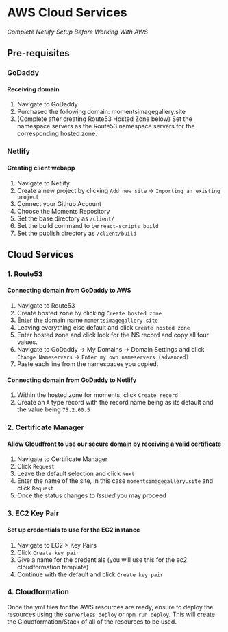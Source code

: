 # AWS Cloud Services

*Complete Netlify Setup Before Working With AWS*

## Pre-requisites 
### GoDaddy
#### Receiving domain
1. Navigate to GoDaddy
2. Purchased the following domain:
<a>momentsimagegallery.site</a>
3. (Complete after creating Route53 Hosted Zone below) Set the namespace servers as the Route53 namespace servers for the corresponding hosted zone.

### Netlify
#### Creating client webapp 
1. Navigate to Netlify
2. Create a new project by clicking `Add new site` -> `Importing an existing project`
3. Connect your Github Account
4. Choose the Moments Repository
5. Set the base directory as `/client/`
6. Set the build command to be `react-scripts build`
7. Set the publish directory as `/client/build`

## Cloud Services
### 1. Route53
#### Connecting domain from GoDaddy to AWS
1. Navigate to Route53
2. Create hosted zone by clicking `Create hosted zone`
3. Enter the domain name `momentsimagegallery.site`
4. Leaving everything else default and click `Create hosted zone`
5. Enter hosted zone and click look for the NS record and copy all four values.
6. Navigate to GoDaddy -> My Domains -> Domain Settings and click `Change Nameservers` -> `Enter my own nameservers (advanced)`
7. Paste each line from the namespaces you copied.

#### Connecting domain from GoDaddy to Netlify
1. Within the hosted zone for moments, click `Create record`
2. Create an `A` type record with the record name being as its default and the value being `75.2.60.5`

### 2. Certificate Manager
#### Allow Cloudfront to use our secure domain by receiving a valid certificate
1. Navigate to Certificate Manager
2. Click `Request`
3. Leave the default selection and click `Next`
4. Enter the name of the site, in this case `momentsimagegallery.site` and click `Request`
5. Once the status changes to *Issued* you may proceed

### 3. EC2 Key Pair
#### Set up credentials to use for the EC2 instance
1. Navigate to EC2 > Key Pairs
2. Click `Create key pair`
3. Give a name for the credentials (you will use this for the ec2 cloudformation template)
4. Continue with the default and click `Create key pair`

### 4. Cloudformation 
Once the yml files for the AWS resources are ready, ensure to deploy the resources using the `serverless deploy` or `npm run deploy`.
This will create the Cloudformation/Stack of all of the resources to be used.
